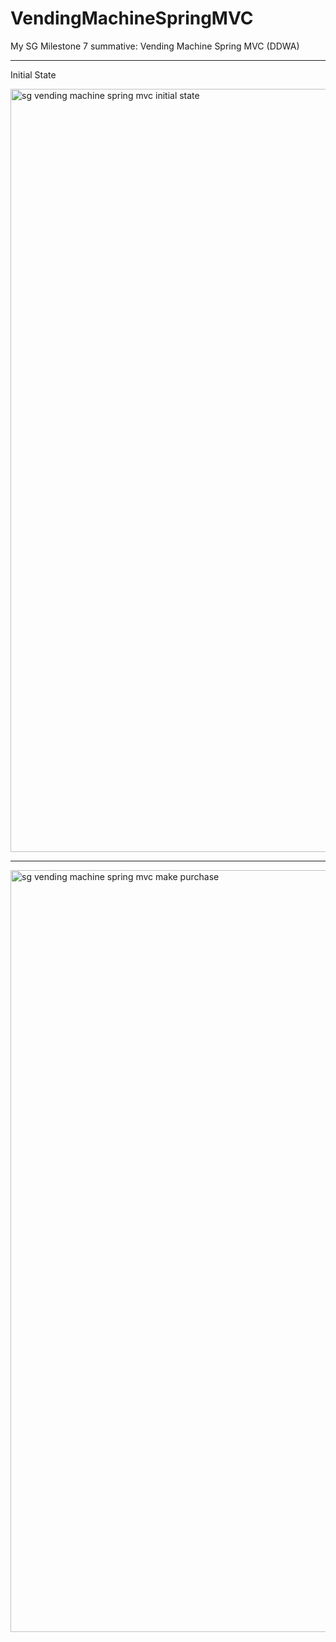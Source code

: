 # VendingMachineSpringMVC
My SG Milestone 7 summative:  Vending Machine Spring MVC (DDWA)

________________________________________________________________________________________
Initial State

<img width="1221" alt="sg vending machine spring mvc initial state" src="https://user-images.githubusercontent.com/30512121/44376722-bfe98700-a4c7-11e8-91e2-5a45072de07c.png">

________________________________________________________________________________________

<img width="1219" alt="sg vending machine spring mvc make purchase" src="https://user-images.githubusercontent.com/30512121/44376851-4a31eb00-a4c8-11e8-8640-4bcd91401dc7.png">
